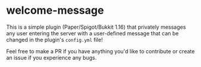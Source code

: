 # welcome-message

This is a simple plugin (Paper/Spigot/Bukkit 1.16) that privately messages any user entering the server with a user-defined 
message that can be changed in the plugin's `config.yml` file! 

Feel free to make a PR if you have anything you'd like to contribute or create an issue if you experience any bugs.